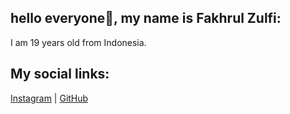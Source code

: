## hello everyone👋, my name is Fakhrul Zulfi:

I am 19 years old from Indonesia.

## My social links:

<span>
<a href="https://www.instagram.com/fakhrulzulfi/">Instagram</a>
</span>
<span> | </span>
<span>
<a href="https://github.com/fakhrulzulfi">GitHub</a>
</span>
